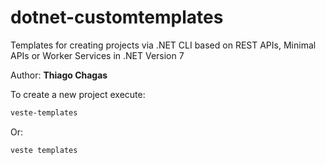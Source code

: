 # dotnet-customtemplates
Templates for creating projects via .NET CLI based on REST APIs, Minimal APIs or Worker Services in .NET Version 7

Author: **Thiago Chagas**

To create a new project execute:

```bash
veste-templates
```
Or:

```bash
veste templates
```